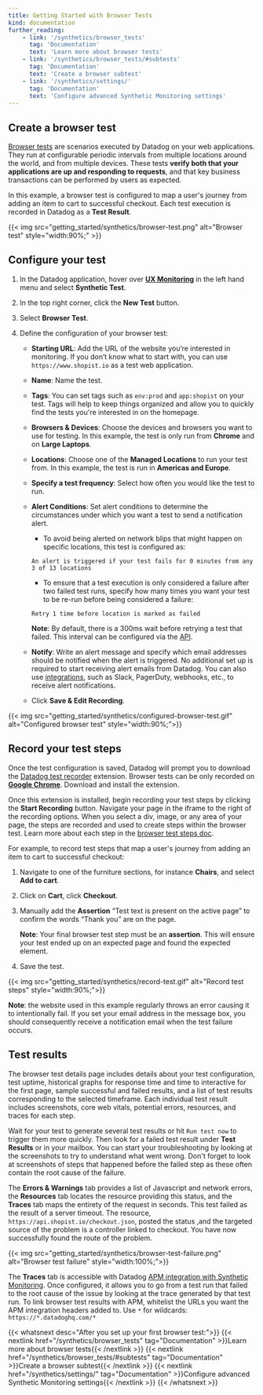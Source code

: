 ```yaml
---
title: Getting Started with Browser Tests
kind: documentation
further_reading:
    - link: '/synthetics/browser_tests'
      tag: 'Documentation'
      text: 'Learn more about browser tests'
    - link: '/synthetics/browser_tests/#subtests'
      tag: 'Documentation'
      text: 'Create a browser subtest'
    - link: '/synthetics/settings/'
      tag: 'Documentation'
      text: 'Configure advanced Synthetic Monitoring settings'
---
```


## Create a browser test

[Browser tests][1] are scenarios executed by Datadog on your web applications. They run at configurable periodic intervals from multiple locations around the world, and from multiple devices. These tests **verify both that your applications are up and responding to requests**, and that key business transactions can be performed by users as expected.

In this example, a browser test is configured to map a user's journey from adding an item to cart to successful checkout. Each test execution is recorded in Datadog as a **Test Result**.

{{< img src="getting_started/synthetics/browser-test.png" alt="Browser test"  style="width:90%;" >}}

## Configure your test

1. In the Datadog application, hover over **[UX Monitoring][2]** in the left hand menu and select **Synthetic Test**.
2. In the top right corner, click the **New Test** button.
3. Select **Browser Test**.
4. Define the configuration of your browser test:

    - **Starting URL**: Add the URL of the website you’re interested in monitoring. If you don’t know what to start with, you can use `https://www.shopist.io` as a test web application.
    - **Name**: Name the test.
    - **Tags**: You can set tags such as `env:prod` and `app:shopist` on your test. Tags will help to keep things organized and allow you to quickly find the tests you're interested in on the homepage.
    - **Browsers & Devices**: Choose the devices and browsers you want to use for testing. In this example, the test is only run from **Chrome** and on **Large Laptops**.
    - **Locations**: Choose one of the **Managed Locations** to run your test from. In this example, the test is run in **Americas and Europe**.
    - **Specify a test frequency**: Select how often you would like the test to run.
    - **Alert Conditions**: Set alert conditions to determine the circumstances under which you want a test to send a notification alert.

        - To avoid being alerted on network blips that might happen on specific locations, this test is configured as:

        ```text
        An alert is triggered if your test fails for 0 minutes from any 3 of 13 locations
        ```

        - To ensure that a test execution is only considered a failure after two failed test runs, specify how many times you want your test to be re-run before being considered a failure:

        ```text
        Retry 1 time before location is marked as failed
        ```

         **Note**: By default, there is a 300ms wait before retrying a test that failed. This interval can be configured via the [API][3].

    - **Notify**: Write an alert message and specify which email addresses should be notified when the alert is triggered. No additional set up is required to start receiving alert emails from Datadog. You can also use [integrations][4], such as Slack, PagerDuty, webhooks, etc., to receive alert notifications.
    - Click **Save & Edit Recording**.

{{< img src="getting_started/synthetics/configured-browser-test.gif" alt="Configured browser test"  style="width:90%;">}}

## Record your test steps

Once the test configuration is saved, Datadog will prompt you to download the [Datadog test recorder][5] extension. Browser tests can be only recorded on **[Google Chrome][6]**. Download and install the extension.

Once this extension is installed, begin recording your test steps by clicking the **Start Recording** button. Navigate your page in the iframe to the right of the recording options. When you select a div, image, or any area of your page, the steps are recorded and used to create steps within the browser test. Learn more about each step in the [browser test steps doc][7].

For example, to record test steps that map a user's journey from adding an item to cart to successful checkout:

1. Navigate to one of the furniture sections, for instance **Chairs**, and select **Add to cart**.
2. Click on **Cart**, click **Checkout**.
3. Manually add the **Assertion** “Test text is present on the active page” to confirm the words “Thank you” are on the page.

   **Note**: Your final browser test step must be an **assertion**. This will ensure your test ended up on an expected page and found the expected element.

4. Save the test.

{{< img src="getting_started/synthetics/record-test.gif" alt="Record test steps"  style="width:90%;">}}

**Note**: the website used in this example regularly throws an error causing it to intentionally fail. If you set your email address in the message box, you should consequently receive a notification email when the test failure occurs.

## Test results

The browser test details page includes details about your test configuration, test uptime, historical graphs for response time and time to interactive for the first page, sample successful and failed results, and a list of test results corresponding to the selected timeframe. Each individual test result includes screenshots, core web vitals, potential errors, resources, and traces for each step.

Wait for your test to generate several test results or hit `Run test now` to trigger them more quickly. Then look for a failed test result under **Test Results** or in your mailbox. You can start your troubleshooting by looking at the screenshots to try to understand what went wrong. Don't forget to look at screenshots of steps that happened before the failed step as these often contain the root cause of the failure.

The **Errors & Warnings** tab provides a list of Javascript and network errors, the **Resources** tab locates the resource providing this status, and the **Traces** tab maps the entirety of the request in seconds. This test failed as the result of a server timeout. The resource, `https://api.shopist.io/checkout.json`, posted the status ,and the targeted source of the problem is a controller linked to checkout. You have now successfully found the route of the problem.

{{< img src="getting_started/synthetics/browser-test-failure.png" alt="Browser test failure"  style="width:100%;">}}

The **Traces** tab is accessible with Datadog [APM integration with Synthetic Monitoring][8]. Once configured, it allows you to go from a test run that failed to the root cause of the issue by looking at the trace generated by that test run. To link browser test results with APM, whitelist the URLs you want the APM integration headers added to. Use `*` for wildcards: `https://*.datadoghq.com/*`

{{< whatsnext desc="After you set up your first browser test:">}}
{{< nextlink href="/synthetics/browser_tests" tag="Documentation" >}}Learn more about browser tests{{< /nextlink >}}
{{< nextlink href="/synthetics/browser_tests/#subtests" tag="Documentation" >}}Create a browser subtest{{< /nextlink >}}
{{< nextlink href="/synthetics/settings/" tag="Documentation" >}}Configure advanced Synthetic Monitoring settings{{< /nextlink >}}
{{< /whatsnext >}}

[1]: /synthetics/browser_tests/
[2]: https://app.datadoghq.com/synthetics/list
[3]: /api/v1/synthetics/#create-or-clone-a-test
[4]: /integrations/
[5]: https://chrome.google.com/webstore/detail/datadog-test-recorder/kkbncfpddhdmkfmalecgnphegacgejoa
[6]: https://www.google.com/chrome/
[7]: /synthetics/browser_tests/#actions
[8]: /synthetics/apm/
